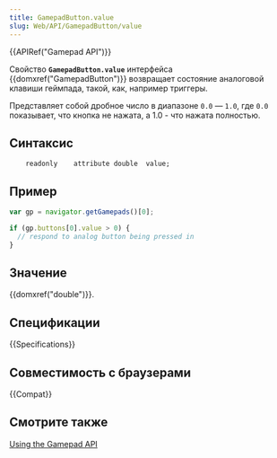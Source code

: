 ```yaml
---
title: GamepadButton.value
slug: Web/API/GamepadButton/value
---
```


{{APIRef("Gamepad API")}}

Свойство **`GamepadButton.value`** интерфейса {{domxref("GamepadButton")}} возвращает состояние аналоговой клавиши геймпада, такой, как, например триггеры.

Представляет собой дробное число в диапазоне `0.0` — `1.0`, где `0.0` показывает, что кнопка не нажата, а 1.0 - что нажата полностью.

## Синтаксис

```
    readonly    attribute double  value;
```

## Пример

```js
var gp = navigator.getGamepads()[0];

if (gp.buttons[0].value > 0) {
  // respond to analog button being pressed in
}
```

## Значение

{{domxref("double")}}.

## Спецификации

{{Specifications}}

## Совместимость с браузерами

{{Compat}}

## Смотрите также

[Using the Gamepad API](/ru/docs/Web/Guide/API/Gamepad)
